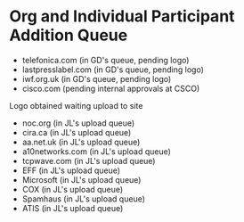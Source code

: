 # Org and Individual Participant Addition Queue

- telefonica.com (in GD's queue, pending logo)
- lastpresslabel.com (in GD's queue, pending logo)
- iwf.org.uk (in GD's queue, pending logo)
- cisco.com (pending internal approvals at CSCO)

Logo obtained waiting upload to site

- noc.org (in JL's upload queue)
- cira.ca (in JL's upload queue)
- aa.net.uk (in JL's upload queue)
- a10networks.com (in JL's upload queue)
- tcpwave.com (in JL's upload queue)
- EFF (in JL's upload queue)
- Microsoft (in JL's upload queue)
- COX (in JL's upload queue)
- Spamhaus (in JL's upload queue)
- ATIS (in JL's upload queue)

